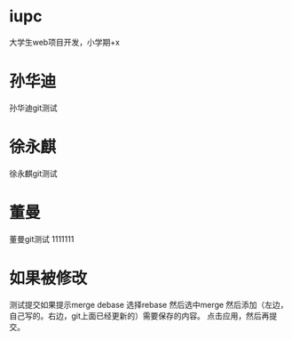 # iupc
大学生web项目开发，小学期+x
# 孙华迪
孙华迪git测试
# 徐永麒
徐永麒git测试
# 董曼
董曼git测试
1111111
# 如果被修改
测试提交如果提示merge debase
选择rebase
然后选中merge
然后添加（左边，自己写的。右边，git上面已经更新的）需要保存的内容。
点击应用，然后再提交。



